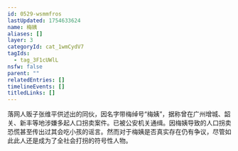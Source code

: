 ```yaml
---
id: 0529-wsmmfros
lastUpdated: 1754633624
name: 梅姨
aliases: []
layer: 3
categoryId: cat_1wmCydV7
tagIds:
  - tag_3F1cUWlL
nsfw: false
parent: ""
relatedEntries: []
timelineEvents: []
titledLinks: []
---
```


落网人贩子张维平供述出的同伙，因名字带梅绰号“梅姨”，据称曾在广州增城、韶关、新丰等地涉嫌多起人口拐卖案件。已被公安机关通缉。因梅姨导致的人口拐卖恐慌甚至传出过其会吃小孩的谣言。然而对于梅姨是否真实存在仍有争议，尽管如此此人还是成为了全社会打拐的符号性人物。
